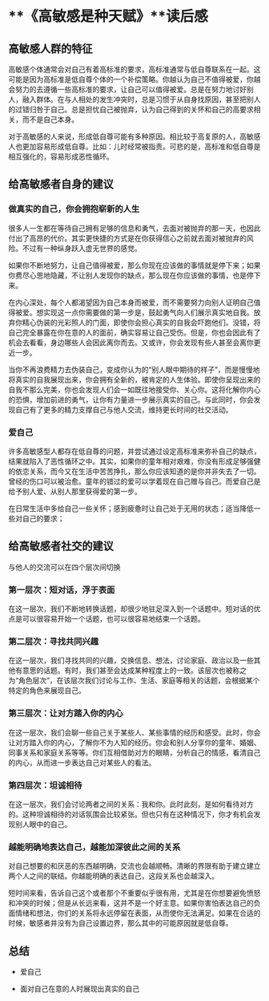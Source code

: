 # **《**高敏感是种天赋**》**读后感

## 高敏感人群的特征

​	高敏感个体通常会对自己有着高标准的要求，高标准通常与低自尊联系在一起。这可能是因为高标准是低自尊个体的一个补偿策略。你越认为自己不值得被爱，你越会努力的去遵循一些高标准的要求，让自己可以值得被爱。总是在努力地讨好别人，融入群体。在与人相处的发生冲突时，总是习惯于从自身找原因，甚至把别人的过错归咎于自己。总是担忧自己被抛弃，认为自己得到的关怀和自己的高要求相关，而不是自己本身。

​	对于高敏感的人来说，形成低自尊可能有多种原因。相比较于高复原的人，高敏感人也更加容易形成低自尊。比如：儿时经常被指责。可悲的是，高标准和低自尊是相互强化的，容易形成恶性循环。

## 给高敏感者自身的建议

### 做真实的自己，你会拥抱崭新的人生

​	很多人一生都在等待自己拥有足够的信息和勇气，去面对被抛弃的那一天，也因此付出了高昂的代价。其实更快捷的方式是在你获得信心之前就去面对被抛弃的风险。不过有一种纵身跃入虚无世界的感觉。

​	如果你不断地努力，让自己值得被爱，那么你现在应该做的事情就是停下来；如果你费尽心思地隐藏，不让别人发现你的缺点，那么现在你应该做的事情，也是停下来。

​	在内心深处，每个人都渴望因为自己本身而被爱，而不需要努力向别人证明自己值得被爱。想实现这一点你需要做的第一步是，鼓起勇气向人们展示真实地自我。放弃你精心伪装的光彩照人的门面，即使你会担心真实的自我会吓跑他们。没错，将自己完全暴露在你在意的人的面前，确实容易让自己受伤。但是，你也会因此有了机会去看看，身边哪些人会因此离你而去。又或许，你会发现有些人甚至会离你更近一步。

​	当你不再浪费精力去伪装自己，变成你认为的“别人眼中期待的样子”，而是慢慢地将真实的自我展现出来，你会拥有全新的，被肯定的人生体验。即使你呈现出来的自我不那么完美，你也会发现人们会一如既往地接受你、关心你。这将化解你内心的恐惧，增加前进的勇气，让你有力量进一步展示真实的自己。与此同时，你会发现自己有了更多的精力支撑自己与他人交流，维持更长时间的社交活动。

### 爱自己

​	许多高敏感型人都存在低自尊的问题，并尝试通过设定高标准来弥补自己的缺点，结果就陷入了恶性循环之中。其实，如果你的童年相对艰难，你没有形成足够强健的依恋关系，而今又在生活中苦苦挣扎，那么你应该知道的是你并非失去了一切。曾经的伤口可以被治愈。童年的错过的爱可以学着现在自己赠与自己。而爱自己是给予别人爱、从别人那里获得爱的第一步。

​	在日常生活中多给自己一些关怀；感到疲惫时让自己处于无用的状态；适当降低一些对自己的要求；

## 给高敏感者社交的建议

与他人的交流可以在四个层次间切换

### 第一层次：短对话，浮于表面

​	在这一层次，我们不断地转换话题，却很少地驻足深入到一个话题中。短对话的优点是可以很容易开始一个话题，也可以很容易地结束一个话题。

### 第二层次：寻找共同兴趣

​	在这一层次，我们寻找共同的兴趣，交换信息、想法，讨论家庭、政治以及一些其他有意思的话题。有时，我们甚至会达成某种程度上的一致。该层次也被称之为“角色层次”，在该层次我们讨论与工作、生活、家庭等相关的话题，会根据某个特定的角色来展现自己。

### 第三层次：让对方踏入你的内心

​	在这一层次，我们会聊一些自己关于某些人、某些事情的经历和感受。此时，你会让对方踏入你的内心，了解你不为人知的经历。你会和别人分享你的童年、婚姻、同事关系和家庭关系等等。你们互相借助对方的眼睛，分析自己的情感，看清自己的内心，从而进一步表达自己对某些人的看法。

### 第四层次：坦诚相待

​	在这一层次，我们会讨论两者之间的关系：我和你。此时此刻，是如何看待对方的。这种坦诚相待的对话氛围会比较紧张。但也只有在这种情况下，你才有机会发现别人眼中的自己。

### 越能明确地表达自己，越能加深彼此之间的关系

​	对自己想要的和厌恶的东西越明确，交流也会越顺畅。清晰的界限有助于建立建立两个人之间的联结。你越能明确的表达自己，这段关系也会越深入。

​	短时间来看，告诉自己这个或者那个不重要似乎很有用，尤其是在你想要避免愤怒和冲突的时候；但是从长远来看，这并不是一个好主意。如果你害怕表达自己的负面情绪和想法，你们的关系将永远停留在表面，从而使你无法满足。如果在合适的时候，敏感者并没有为自己设置边界，那么其中的可能原因就是低自尊。

## 总结

- 爱自己

- 面对自己在意的人时展现出真实的自己



